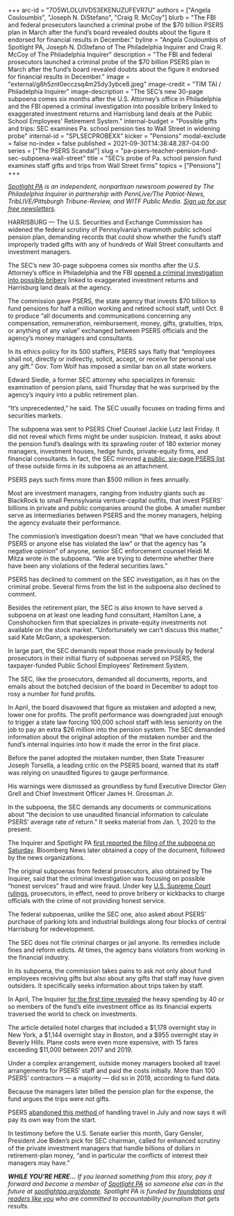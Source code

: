 +++
arc-id = "7O5WLOLUIVD53EKENUZUFEVR7U"
authors = ["Angela Couloumbis", "Joseph N. DiStefano", "Craig R. McCoy"]
blurb = "The FBI and federal prosecutors launched a criminal probe of the $70 billion PSERS plan in March after the fund’s board revealed doubts about the figure it endorsed for financial results in December."
byline = "Angela Couloumbis of Spotlight PA, Joseph N. DiStefano of The Philadelphia Inquirer and Craig R. McCoy of The Philadelphia Inquirer"
description = "The FBI and federal prosecutors launched a criminal probe of the $70 billion PSERS plan in March after the fund’s board revealed doubts about the figure it endorsed for financial results in December."
image = "external/g8h5znt0ecczsq4m25dy3ybce8.jpeg"
image-credit = "TIM TAI / Philadelphia Inquirer"
image-description = "The SEC’s new 30-page subpoena comes six months after the U.S. Attorney’s office in Philadelphia and the FBI opened a criminal investigation into possible bribery linked to exaggerated investment returns and Harrisburg land deals at the Public School Employees' Retirement System."
internal-budget = "Possible gifts and trips: SEC examines Pa. school pension ties to Wall Street in widening probe"
internal-id = "SPLSECPROBEXX"
kicker = "Pensions"
modal-exclude = false
no-index = false
published = 2021-09-30T14:38:48.287-04:00
series = ["The PSERS Scandal"]
slug = "pa-psers-teacher-pension-fund-sec-subpoena-wall-street"
title = "SEC’s probe of Pa. school pension fund examines staff gifts and trips from Wall Street firms"
topics = ["Pensions"]
+++

<a href="https://www.spotlightpa.org/"><i>Spotlight PA</i></a><i> is an independent, nonpartisan newsroom powered by The Philadelphia Inquirer in partnership with PennLive/The Patriot-News, TribLIVE/Pittsburgh Tribune-Review, and WITF Public Media. </i><a href="https://www.spotlightpa.org/newsletters"><i>Sign up for our free newsletters</i></a><i>.</i>

HARRISBURG — The U.S. Securities and Exchange Commission has widened the federal scrutiny of Pennsylvania’s mammoth public school pension plan, demanding records that could show whether the fund’s staff improperly traded gifts with any of hundreds of Wall Street consultants and investment managers.

The SEC’s new 30-page subpoena comes six months after the U.S. Attorney’s office in Philadelphia and the FBI <a href="https://www.spotlightpa.org/news/2021/06/pa-psers-fbi-investigation-irs-disclosures-real-estate-amended/" target="_blank">opened a criminal investigation into possible bribery</a> linked to exaggerated investment returns and Harrisburg land deals at the agency.

The commission gave PSERS, the state agency that invests $70 billion to fund pensions for half a million working and retired school staff, until Oct. 8 to produce “all documents and communications concerning any compensation, remuneration, reimbursement, money, gifts, gratuities, trips, or anything of any value” exchanged between PSERS officials and the agency’s money managers and consultants.

<script src="https://www.spotlightpa.org/embed.js" async></script><div data-spl-embed-version="1" data-spl-src="https://www.spotlightpa.org/embeds/newsletter/"></div>

In its ethics policy for its 500 staffers, PSERS says flatly that “employees shall not, directly or indirectly, solicit, accept, or receive for personal use any gift.” Gov. Tom Wolf has imposed a similar ban on all state workers.

Edward Siedle, a former SEC attorney who specializes in forensic examination of pension plans, said Thursday that he was surprised by the agency’s inquiry into a public retirement plan.

“It’s unprecedented,” he said. The SEC usually focuses on trading firms and securities markets.

The subpoena was sent to PSERS Chief Counsel Jackie Lutz last Friday. It did not reveal which firms might be under suspicion. Instead, it asks about the pension fund’s dealings with its sprawling roster of 180 exterior money managers, investment houses, hedge funds, private-equity firms, and financial consultants. In fact, the SEC mirrored <a href="https://www.psers.pa.gov/About/Investment/Documents/managerlisting/2021-03-31%20PSERS%20List%20of%20Managers.pdf">a public, six-page PSERS list</a> of these outside firms in its subpoena as an attachment.

PSERS pays such firms more than $500 million in fees annually.

Most are investment managers, ranging from industry giants such as BlackRock to small Pennsylvania venture-capital outfits, that invest PSERS’ billions in private and public companies around the globe. A smaller number serve as intermediaries between PSERS and the money managers, helping the agency evaluate their performance.

The commission’s investigation doesn’t mean “that we have concluded that PSERS or anyone else has violated the law” or that the agency has “a negative opinion” of anyone, senior SEC enforcement counsel Heidi M. Mitza wrote in the subpoena. “We are trying to determine whether there have been any violations of the federal securities laws.”

PSERS has declined to comment on the SEC investigation, as it has on the criminal probe. Several firms from the list in the subpoena also declined to comment.

Besides the retirement plan, the SEC is also known to have served a subpoena on at least one leading fund consultant, Hamilton Lane, a Conshohocken firm that specializes in private-equity investments not available on the stock market. “Unfortunately we can’t discuss this matter,” said Kate McGann, a spokesperson.

In large part, the SEC demands repeat those made previously by federal prosecutors in their initial flurry of subpoenas served on PSERS, the taxpayer-funded Public School Employees’ Retirement System.

The SEC, like the prosecutors, demanded all documents, reports, and emails about the botched decision of the board in December to adopt too rosy a number for fund profits.

In April, the board disavowed that figure as mistaken and adopted a new, lower one for profits. The profit performance was downgraded just enough to trigger a state law forcing 100,000 school staff with less seniority on the job to pay an extra $26 million into the pension system. The SEC demanded information about the original adoption of the mistaken number and the fund’s internal inquiries into how it made the error in the first place.

Before the panel adopted the mistaken number, then State Treasurer Joseph Torsella, a leading critic on the PSERS board, warned that its staff was relying on unaudited figures to gauge performance.

His warnings were dismissed as groundless by fund Executive Director Glen Grell and Chief Investment Officer James H. Grossman Jr.

In the subpoena, the SEC demands any documents or communications about “the decision to use unaudited financial information to calculate PSERS’ average rate of return.” It seeks material from Jan. 1, 2020 to the present.

The Inquirer and Spotlight PA <a href="https://www.spotlightpa.org/news/2021/09/pa-psers-teacher-pension-fund-sec-federal-investigation-gifts/" target="_blank">first reported the filing of the subpoena on Saturday</a>. Bloomberg News later obtained a copy of the document, followed by the news organizations.

The original subpoenas from federal prosecutors, also obtained by The Inquirer, said that the criminal investigation was focusing on possible “honest services” fraud and wire fraud. Under key <a href="https://www.law.cornell.edu/supct/html/08-1394.ZO.html">U.S. Supreme Court rulings</a>, prosecutors, in effect, need to prove bribery or kickbacks to charge officials with the crime of not providing honest service.

The federal subpoenas, unlike the SEC one, also asked about PSERS’ purchase of parking lots and industrial buildings along four blocks of central Harrisburg for redevelopment.

The SEC does not file criminal charges or jail anyone. Its remedies include fines and reform edicts. At times, the agency bans violators from working in the financial industry.

In its subpoena, the commission takes pains to ask not only about fund employees receiving gifts but also about any gifts that staff may have given outsiders. It specifically seeks information about trips taken by staff.

In April, The Inquirer <a href="https://www.inquirer.com/business/psers-pension-teachers-travel-expenses-sers-public-school-trips-cost-20210403.html">for the first time revealed</a> the heavy spending by 40 or so members of the fund’s elite investment office as its financial experts traversed the world to check on investments.

<script src="https://www.spotlightpa.org/embed.js" async></script><div data-spl-embed-version="1" data-spl-src="https://www.spotlightpa.org/embeds/donate/?teaser_text=If%20you%20learned%20something%20from%20this%20report%2C%20pay%20it%20forward%20and%20become%20a%20member%20of%20Spotlight%20PA%20so%20someone%20else%20can%20in%20the%20future."></div>


The article detailed hotel charges that included a $1,178 overnight stay in New York, a $1,144 overnight stay in Boston, and a $955 overnight stay in Beverly Hills. Plane costs were even more expensive, with 15 fares exceeding $11,000 between 2017 and 2019.

Under a complex arrangement, outside money managers booked all travel arrangements for PSERS’ staff and paid the costs initially. More than 100 PSERS’ contractors — a majority — did so in 2019, according to fund data.

Because the managers later billed the pension plan for the expense, the fund argues the trips were not gifts.

PSERS <a href="https://www.inquirer.com/news/psers-travel-costs-investments-reform-hotels-20210709.html">abandoned this method </a>of handling travel in July and now says it will pay its own way from the start.

In testimony before the U.S. Senate earlier this month, Gary Gensler, President Joe Biden’s pick for SEC chairman, called for enhanced scrutiny of the private investment managers that handle billions of dollars in retirement-plan money, “and in particular the conflicts of interest their managers may have.”

<i><b>WHILE YOU’RE HERE...</b></i><i> If you learned something from this story, pay it forward and become a member of </i><a href="https://www.spotlightpa.org/"><i>Spotlight PA</i></a><i> so someone else can in the future at </i><a href="http://spotlightpa.org/donate"><i>spotlightpa.org/donate</i></a><i>. Spotlight PA is funded by</i><a href="https://www.spotlightpa.org/support"><i> foundations</i></a><i> </i><a href="https://www.spotlightpa.org/support"><i>and readers like you</i></a><i> who are committed to accountability journalism that gets results.</i>

